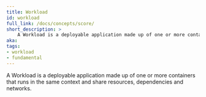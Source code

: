 ```yaml
---
title: Workload
id: workload
full_link: /docs/concepts/score/
short_description: >
    A Workload is a deployable application made up of one or more containers that runs in the same context and share resources, dependencies and networks.
aka:
tags:
- workload
- fundamental
---
```


A Workload is a deployable application made up of one or more containers that runs in the same context and share resources, dependencies and networks.
